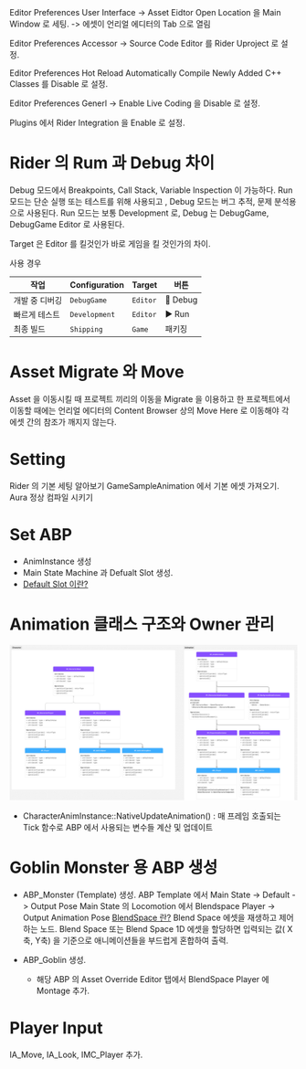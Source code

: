 Editor Preferences
User Interface -> Asset Eidtor Open Location 을 Main Window 로 세팅.
-> 에셋이 언리얼 에디터의 Tab 으로 열림

Editor Preferences
Accessor -> Source Code Editor 를 Rider Uproject 로 설정.

Editor Preferences
Hot Reload Automatically Compile Newly Added C++ Classes 를 Disable 로 설정.

Editor Preferences
Generl -> Enable Live Coding 을 Disable 로 설정.

Plugins 에서 Rider Integration 을 Enable 로 설정.

# Rider 의 Rum 과 Debug 차이

Debug 모드에서 Breakpoints, Call Stack, Variable Inspection 이 가능하다.
Run 모드는 단순 실행 또는 테스트를 위해 사용되고 , Debug 모드는 버그 추적, 문제 분석용으로 사용된다. 
Run 모드는 보통 Development 로, Debug 는 DebugGame, DebugGame Editor 로 사용된다.

Target 은 Editor 를 킬것인가 바로 게임을 킬 것인가의 차이.

사용 경우

| 작업       | Configuration | Target   | 버튼       |
| -------- | ------------- | -------- | -------- |
| 개발 중 디버깅 | `DebugGame`   | `Editor` | 🐞 Debug |
| 빠르게 테스트  | `Development` | `Editor` | ▶️ Run   |
| 최종 빌드    | `Shipping`    | `Game`   | 패키징      |
# Asset Migrate 와 Move

Asset 을 이동시킬 때 프로젝트 끼리의 이동을 Migrate 을 이용하고 한 프로젝트에서 이동할 때에는 언리얼 에디터의 Content Browser 상의 Move Here 로 이동해야 각 에셋 간의 참조가 깨지지 않는다.

# Setting

Rider 의 기본 세팅 알아보기
GameSampleAnimation 에서 기본 에셋 가져오기.
Aura 정상 컴파일 시키기

# Set ABP

- AnimInstance 생성
- Main State Machine 과 Defualt Slot 생성.
- [Default Slot 이란?](/Unreal/Animation/5_Animation_Blueprint.md#Animation_Slot)

# Animation 클래스 구조와 Owner 관리

![GAS_Project_Character_And_Animation_Basic_Structure](/Image/Unreal/GAS_Project_Character_And_Animation_Basic_Structure.png)

- CharacterAnimInstance::NativeUpdateAnimation() : 매 프레임 호출되는 Tick 함수로 ABP 에서 사용되는 변수들 계산 및 업데이트

# Goblin Monster 용 ABP 생성

- ABP_Monster (Template) 생성.
ABP Template 에서 Main State -> Default -> Output Pose
Main State 의 Locomotion 에서 Blendspace Player -> Output Animation Pose
[BlendSpace 란?](https://dev.epicgames.com/documentation/en-us/unreal-engine/blend-spaces-in-animation-blueprints-in-unreal-engine#:~:text=Aim%20Offset.-,Blend%20Space%20Player,-Blendspace%20Players%20are) Blend Space 에셋을 재생하고 제어하는 노드. Blend Space 또는 Blend Space 1D 에셋을 할당하면 입력되는 값( X축, Y축) 을 기준으로 애니메이션들을 부드럽게 혼합하여 출력.

- ABP_Goblin 생성.
	- 해당 ABP 의  Asset Override Editor 탭에서 BlendSpace Player 에 Montage 추가.

# Player Input

IA_Move, IA_Look, IMC_Player 추가.